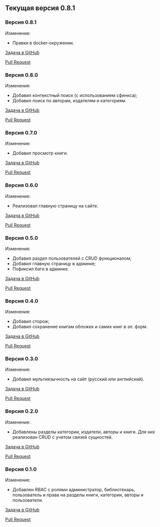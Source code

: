 ## Текущая версия 0.8.1

### Версия 0.8.1
Изменение:
* Правки в docker-окружении.

[Задача в GitHub](https://github.com/Almadef/yii2-library/issues/19)

[Pull Request](https://github.com/Almadef/yii2-library/pull/20)

### Версия 0.8.0
Изменения:
* Добавил контекстный поиск (с использованием сфинкса);
* Добавил поиск по авторам, издателям и категориям.

[Задача в GitHub](https://github.com/Almadef/yii2-library/issues/9)

[Pull Request](https://github.com/Almadef/yii2-library/pull/18)

### Версия 0.7.0
Изменение:
* Добавил просмотр книги.

[Задача в GitHub](https://github.com/Almadef/yii2-library/issues/8)

[Pull Request](https://github.com/Almadef/yii2-library/pull/15)

### Версия 0.6.0
Изменение:
* Реализовал главную страницу на сайте.

[Задача в GitHub](https://github.com/Almadef/yii2-library/issues/7)

[Pull Request](https://github.com/Almadef/yii2-library/pull/14)

### Версия 0.5.0
Изменения:
* Добавил раздел пользователей с CRUD функционалом;
* Добавил главную страницу в админке;
* Пофиксил баги в админке.

[Задача в GitHub](https://github.com/Almadef/yii2-library/issues/10)

[Pull Request](https://github.com/Almadef/yii2-library/pull/13)

### Версия 0.4.0
Изменения:
* Добавил сторож;
* Добавил сохранение книгам обложек и самих книг в эл. форм.

[Задача в GitHub](https://github.com/Almadef/yii2-library/issues/3)

[Pull Request](https://github.com/Almadef/yii2-library/pull/12)

### Версия 0.3.0
Изменение:
* Добавил мультиязычность на сайт (русский или английский).

[Задача в GitHub](https://github.com/Almadef/yii2-library/issues/6)

[Pull Request](https://github.com/Almadef/yii2-library/pull/11)

### Версия 0.2.0
Изменение:
* Добавлены разделы категории, издатели, авторы и книги. Для них реализован CRUD с учетом связей сущностей.

[Задача в GitHub](https://github.com/Almadef/yii2-library/issues/2)

[Pull Request](https://github.com/Almadef/yii2-library/pull/5)

### Версия 0.1.0
Изменение:
* Добавлен RBAC с ролями администратор, библиотекарь, пользователь и права на разделы книги, категории, авторы и пользователи.

[Задача в GitHub](https://github.com/Almadef/yii2-library/issues/1)

[Pull Request](https://github.com/Almadef/yii2-library/pull/4)
